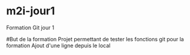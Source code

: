 # m2i-jour1
Formation Git jour 1

#But de la formation
Projet permettant de tester les fonctions git pour la formation
Ajout d'une ligne depuis le local
